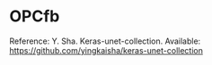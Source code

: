 # OPCfb
Reference:
Y. Sha. Keras-unet-collection. Available:
https://github.com/yingkaisha/keras-unet-collection
